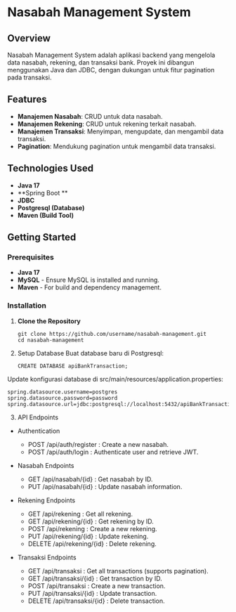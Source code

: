
# Nasabah Management System

## Overview
Nasabah Management System adalah aplikasi backend yang mengelola data nasabah, rekening, dan transaksi bank. Proyek ini dibangun menggunakan Java dan JDBC, dengan dukungan untuk fitur pagination pada transaksi.

## Features
- **Manajemen Nasabah**: CRUD untuk data nasabah.
- **Manajemen Rekening**: CRUD untuk rekening terkait nasabah.
- **Manajemen Transaksi**: Menyimpan, mengupdate, dan mengambil data transaksi.
- **Pagination**: Mendukung pagination untuk mengambil data transaksi.

## Technologies Used
- **Java 17**
- **Spring Boot **
- **JDBC**
- **Postgresql (Database)**
- **Maven (Build Tool)**

## Getting Started

### Prerequisites
- **Java 17**
- **MySQL** - Ensure MySQL is installed and running.
- **Maven** - For build and dependency management.

### Installation

1. **Clone the Repository**
   ```
   git clone https://github.com/username/nasabah-management.git
   cd nasabah-management
    ```
2. Setup Database
   Buat database baru di Postgresql:
    ```
    CREATE DATABASE apiBankTransaction;
    ```
Update konfigurasi database di src/main/resources/application.properties:
```
spring.datasource.username=postgres
spring.datasource.password=password
spring.datasource.url=jdbc:postgresql://localhost:5432/apiBankTransaction
```

3. API Endpoints
- Authentication
    - POST /api/auth/register : Create a new nasabah.
    - POST /api/auth/login : Authenticate user and retrieve JWT.

- Nasabah Endpoints

    - GET /api/nasabah/{id} : Get nasabah by ID.
    - PUT /api/nasabah/{id} : Update nasabah information.

- Rekening Endpoints
    - GET /api/rekening : Get all rekening.
    - GET /api/rekening/{id} : Get rekening by ID.
    - POST /api/rekening : Create a new rekening.
    - PUT /api/rekening/{id} : Update rekening.
    - DELETE /api/rekening/{id} : Delete rekening.

- Transaksi Endpoints
    - GET /api/transaksi : Get all transactions (supports pagination).
    - GET /api/transaksi/{id} : Get transaction by ID.
    - POST /api/transaksi : Create a new transaction.
    - PUT /api/transaksi/{id} : Update transaction.
    - DELETE /api/transaksi/{id} : Delete transaction.


